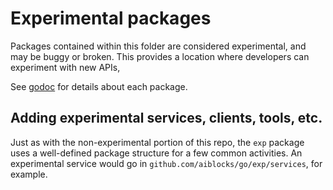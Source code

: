 # Experimental packages

Packages contained within this folder are considered experimental, and may be buggy or broken.  This provides a location where developers can experiment with new APIs, 

See [godoc](https://godoc.org/github.com/aiblocks/go/exp) for details about each package.

## Adding experimental services, clients, tools, etc.

Just as with the non-experimental portion of this repo, the `exp` package uses a well-defined package structure for a few common activities.  An experimental service would go in `github.com/aiblocks/go/exp/services`, for example.
